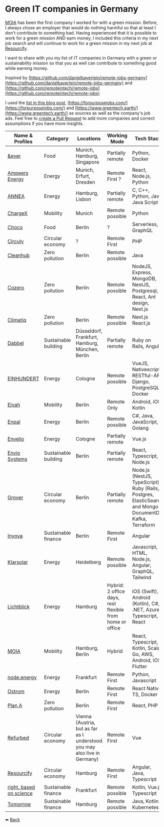 # Green IT companies in Germany

[MOIA](https://www.moia.io/en) has been the first company I worked for with a green mission. Before, I always chose an employer that would do nothing harmful so that at least I don't contribute to something bad.
Having experienced that it is possible to work for a green mission AND earn money, I included this criteria in my next job search and will continue to work for a green mission in my next job at [Resourcify](https://www.resourcify.de/).

I want to share with you my list of IT companies in Germany with a green or sustainability mission so that you as well can contribute to something good while earning money.

Inspired by [https://github.com/danielbayerlein/remote-jobs-germany](https://github.com/danielbayerlein/remote-jobs-germany) and [https://github.com/remoteintech/remote-jobs](https://github.com/remoteintech/remote-jobs)

I used the [list in this blog post](https://www.speedinvest.com/blog/europes-leadership-in-climate-tech), [https://forpurposejobs.com/](https://forpurposejobs.com/) and [https://www.greentech.earth/](https://www.greentech.earth/) as sources as well as the company's job ads. Feel free to [create a Pull Request](https://github.com/MilenaMMay/blog) to add more companies and correct assumptions if you have more insights.

| Name & Profiles | Category | Locations | Working Mode | Tech Stack | Language |
|---|---|---|---|---|---|
| [&ever](https://and-ever.com/) | Food | Munich, Hamburg, Singapore | Partially remote | Python, Docker | ? |
| [Ampeers Energy](https://ampeersenergy.de/) | Energy | Munich, Erfurt, Dresden | Remote First ? | React, Node.js, Python | German |
| [ANNEA](https://annea.ai/) | Energy | Hamburg, Lisbon | Partially remote | C, C++, Python, Java, Java Script | English |
| [ChargeX](https://chargex.de/) | Mobility | Munich | Remote possible | Python | English |
| [Choco](https://www.choco.com/de/) | Food | Berlin | ? | Serverless, GraphQL | English |
| [Circuly](https://www.circuly.io/jobs) | Circular economy | ? | Remote First | PHP | English |
| [Cleanhub](https://www.cleanhub.com/) | Zero pollution | Berlin | Remote possible | Java | English |
| [Cozero](https://cozero.io/de) | Zero pollution | Berlin | Remote possible | NodeJS, Express, MongoDB, NestJS, Postgresql, React, Ant design, Next.js | English |
| [Climatiq](https://climatiq.io/) | Zero pollution | Berlin | Remote possible | Next.js React.js | English |
| [Dabbel](https://www.dabbel.eu/) | Sustainable building | Düsseldorf, Frankfurt, Hamburg, München, Berlin | Partially remote | Ruby on Rails, Angular | English |
| [EINHUNDERT](https://einhundert.de/) | Energy | Cologne | Remote possible | VueJS, Nativescript, RESTful-API, Django, PostgreSQL, Docker | German |
| [Elvah](https://www.elvah.de/) | Mobility | Berlin | Remote Only | Android, iOS, Kotlin | German |
| [Enpal](https://www.enpal.de/) | Energy | Berlin | Remote possible | C#, Java, JavaScript, Golang | ? |
| [Envelio](https://envelio.com/) | Energy | Cologne | Partially remote | Vue.js | English |
| [Envio Systems](https://enviosystems.com/) | Sustainable building | Berlin | Partially remote | React, Typescript, Node.js | English |
| [Grover](https://www.grover.com/de-de) | Circular economy | Berlin | Partially remote | Node.js (NestJS, TypeScript), Ruby (Rails, Postgres, ElasticSearch and Mongo / DocumentDB, Kafka, Terraform | English |
| [Inyova](https://inyova.de/) | Sustainable finance | Berlin | Remote First | Angular | English |
| [Klarsolar](https://klarsolar.de/) | Energy | Heidelberg | Remote possible | Javascript, HTML, Node.js, Angular, GraphQL, Tailwind | German |
| [Lichtblick](https://www.lichtblick.de/karriere/jobs/) | Energy | Hamburg | Hybrid: 2 office days, rest flexible from home or office | iOS (Swift), Android (Kotlin), C#, .NET, Azure, Typescript, React | German |
| [MOIA](https://www.moia.io/en/career) | Mobility | Hamburg, Berlin | Hybrid | React, Typescript, Kotlin, Scala, Go, AWS, Android, iOS, Flutter | English |
| [node.energy](https://www.node.energy/) | Energy | Frankfurt | Remote First | Python, Javascript | German |
| [Ostrom](https://www.ostrom.de/our-team) | Energy | Berlin | Remote First | React Native, TS, Docker | ? |
| [Plan A](https://plana.earth/) | Zero pollution | Berlin | Remote First | React, PHP | English |
| [Refurbed](https://www.refurbed.de/jobs/) | Circular economy | Vienna (Austria, but as far as I understood you may also live in Germany) | Remote First | Vue | English |
| [Resourcify](https://www.resourcify.de/) | Circular economy | Hamburg | Remote First | Angular, Java, Typescript | English |
| [right. based on science](https://www.right-basedonscience.de/) | Sustainable finance | Frankfurt | Remote possible | Kotlin, Vue.js, Typescript | German |
| [Tomorrow](https://www.tomorrow.one/de-DE/jobs/) | Sustainable finance | Hamburg | Remote possible | Java, Kotlin, Kubernetes | German |

⬅️ [Back](/blog)
